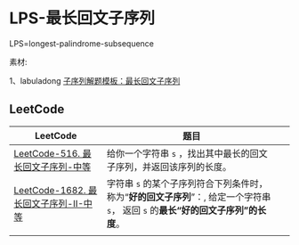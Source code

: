 # LPS-最长回文子序列

LPS=longest-palindrome-subsequence

素材:

1、labuladong [子序列解题模板：最长回文子序列](https://mp.weixin.qq.com/s/zNai1pzXHeB2tQE6AdOXTA) 

## LeetCode



| LeetCode                                                     | 题目                                                         |      |
| ------------------------------------------------------------ | ------------------------------------------------------------ | ---- |
| [LeetCode-516. 最长回文子序列-中等](https://leetcode.cn/problems/longest-palindromic-subsequence/) | 给你一个字符串 `s` ，找出其中最长的回文子序列，并返回该序列的长度。 |      |
| [LeetCode-1682. 最长回文子序列-II-中等](https://leetcode.cn/problems/longest-palindromic-subsequence-ii/) | 字符串 `s` 的某个子序列符合下列条件时，称为“**好的回文子序列**”：, 给定一个字符串 `s`， 返回 `s` 的**最长“好的回文子序列”**的**长度**。 |      |
|                                                              |                                                              |      |

